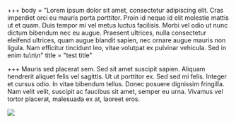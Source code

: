 +++
body = "Lorem ipsum dolor sit amet, consectetur adipiscing elit. Cras imperdiet orci eu mauris porta porttitor. Proin id neque id elit molestie mattis ut et quam. Duis tempor mi vel metus luctus facilisis. Morbi vel odio ut nunc dictum bibendum nec eu augue. Praesent ultrices, nulla consectetur eleifend ultrices, quam augue blandit sapien, nec ornare augue mauris non ligula. Nam efficitur tincidunt leo, vitae volutpat ex pulvinar vehicula. Sed in enim tu\n\n"
title = "test title"

+++
Mauris sed placerat sem. Sed sit amet suscipit sapien. Aliquam hendrerit aliquet felis vel sagittis. Ut ut porttitor ex. Sed sed mi felis. Integer et cursus odio. In vitae bibendum tellus. Donec posuere dignissim fringilla. Nam velit velit, suscipit ac faucibus sit amet, semper eu urna. Vivamus vel tortor placerat, malesuada ex at, laoreet eros.

![](http://i.imgur.com/M6bxhdJ.png)